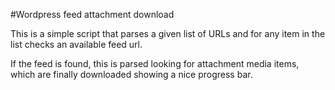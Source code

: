 #Wordpress feed attachment download

This is a simple script that parses a given list of URLs 
and for any item in the list checks an available feed url. 

If the feed is found, this is parsed looking for attachment 
media items, which are finally downloaded showing a nice progress bar.
 
 